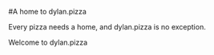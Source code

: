 #A home to dylan.pizza

Every pizza needs a home, and dylan.pizza is no exception.

Welcome to dylan.pizza
